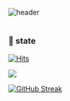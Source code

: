 ![header](https://capsule-render.vercel.app/api?type=Rect&color=auto&height=120&section=header&text=Hi%20there👋&fontSize=50)
#
### 🌱 state
[![Hits](https://hits.seeyoufarm.com/api/count/incr/badge.svg?url=https%3A%2F%2Fgithub.com%2Foww1220&count_bg=%2379C83D&title_bg=%23000000&icon=github.svg&icon_color=%23E7E7E7&title=hits&edge_flat=false)](https://hits.seeyoufarm.com)
<br/>
<!--
![oww1220's GitHub stats](https://github-readme-stats.vercel.app/api?username=oww1220&show_icons=true&theme=dark&count_private=true)

[![Top Langs](https://github-readme-stats.vercel.app/api/top-langs/?username=oww1220&theme=dark&count_private=true)](https://github.com/anuraghazra/github-readme-stats)
-->

![](https://github-profile-summary-cards.vercel.app/api/cards/profile-details?username=oww1220&theme=nord_dark)

[![GitHub Streak](https://github-readme-streak-stats.herokuapp.com/?user=oww1220&theme=tokyonight)](https://git.io/streak-stats)



<!--
**oww1220/oww1220** is a ✨ _special_ ✨ repository because its `README.md` (this file) appears on your GitHub profile.

Here are some ideas to get you started:

- 🔭 I’m currently working on ...
- 🌱 I’m currently learning ...
- 👯 I’m looking to collaborate on ...
- 🤔 I’m looking for help with ...
- 💬 Ask me about ...
- 📫 How to reach me: ...
- 😄 Pronouns: ...
- ⚡ Fun fact: ...
-->
